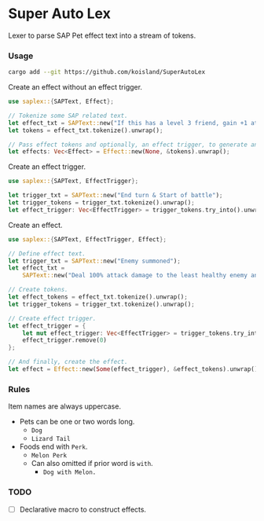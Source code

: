 # Super Auto Lex
Lexer to parse SAP Pet effect text into a stream of tokens.

### Usage
```bash
cargo add --git https://github.com/koisland/SuperAutoLex
```

Create an effect without an effect trigger.
```rust
use saplex::{SAPText, Effect};

// Tokenize some SAP related text.
let effect_txt = SAPText::new("If this has a level 3 friend, gain +1 attack and +2 health.");
let tokens = effect_txt.tokenize().unwrap();

// Pass effect tokens and optionally, an effect trigger, to generate an effect.
let effects: Vec<Effect> = Effect::new(None, &tokens).unwrap();
```

Create an effect trigger.
```rust
use saplex::{SAPText, EffectTrigger};

let trigger_txt = SAPText::new("End turn & Start of battle");
let trigger_tokens = trigger_txt.tokenize().unwrap();
let effect_trigger: Vec<EffectTrigger> = trigger_tokens.try_into().unwrap();
```

Create an effect.
```rust
use saplex::{SAPText, EffectTrigger, Effect};

// Define effect text.
let trigger_txt = SAPText::new("Enemy summoned");
let effect_txt =
    SAPText::new("Deal 100% attack damage to the least healthy enemy and itself.");

// Create tokens.
let effect_tokens = effect_txt.tokenize().unwrap();
let trigger_tokens = trigger_txt.tokenize().unwrap();

// Create effect trigger.
let effect_trigger = {
    let mut effect_trigger: Vec<EffectTrigger> = trigger_tokens.try_into().unwrap();
    effect_trigger.remove(0)
};

// And finally, create the effect.
let effect = Effect::new(Some(effect_trigger), &effect_tokens).unwrap();
```

### Rules
Item names are always uppercase.
* Pets can be one or two words long.
    * `Dog`
    * `Lizard Tail`
* Foods end with `Perk`.
    * `Melon Perk`
    * Can also omitted if prior word is `with`.
        * `Dog with Melon.`

### TODO
* [ ] Declarative macro to construct effects.
